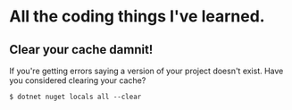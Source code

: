 # All the coding things I've learned.

## Clear your cache damnit!

If you're getting errors saying a version of your project doesn't exist. Have you considered clearing your cache?

```
$ dotnet nuget locals all --clear
```
